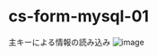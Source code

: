 # cs-form-mysql-01
主キーによる情報の読み込み
![image](https://user-images.githubusercontent.com/1501327/129142392-8ae7281c-e872-4528-b03b-0ecdf0260387.png)
